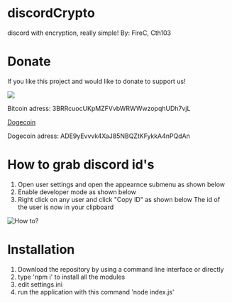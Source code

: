 # discordCrypto
discord with encryption, really simple!
By:
FireC, Cth103

# Donate
If you like this project and would like to donate to support us! 

[![](https://s3-us-west-2.amazonaws.com/lglformsimg/z99mhB8DINA/bitcoin-button.png-bitcoin-button.png)](bitcoin:3BRRcuocUKpMZFVvbWRWWwzopqhUDh7vjL?amount=0.01&label=Donation&message=Here,%20a%20donation) 


Bitcoin adress: 3BRRcuocUKpMZFVvbWRWWwzopqhUDh7vjL 

[Dogecoin](dogecoin:ADE9yEvvvk4XaJ85NBQZtKFykkA4nPQdAn?amount=1000.00&label=Donation&message=Here,%20a%20donation)

Dogecoin adress: ADE9yEvvvk4XaJ85NBQZtKFykkA4nPQdAn

# How to grab discord id's
1. Open user settings and open the appearnce submenu as shown below
2. Enable developer mode as shown below
3. Right click on any user and click "Copy ID" as shown below
The id of the user is now in your clipboard

![How to?](http://i.imgur.com/f5Tyqt9.gif)

# Installation
1. Download the repository by using a command line interface or directly
2. type 'npm i' to install all the modules
3. edit settings.ini
4. run the application with this command 'node index.js'
